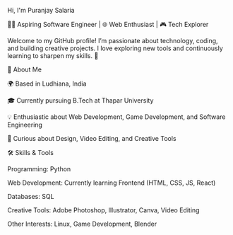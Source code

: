 Hi, I'm Puranjay Salaria

👨‍💻 Aspiring Software Engineer | 🌐 Web Enthusiast | 🎮 Tech Explorer

Welcome to my GitHub profile! I’m passionate about technology, coding, and building creative projects. I love exploring new tools and continuously learning to sharpen my skills. 🚀

🚀 About Me

🌍 Based in Ludhiana, India

🎓 Currently pursuing B.Tech at Thapar University

💡 Enthusiastic about Web Development, Game Development, and Software Engineering

🎨 Curious about Design, Video Editing, and Creative Tools

🛠️ Skills & Tools

Programming: Python

Web Development: Currently learning Frontend (HTML, CSS, JS, React)

Databases: SQL

Creative Tools: Adobe Photoshop, Illustrator, Canva, Video Editing

Other Interests: Linux, Game Development, Blender
